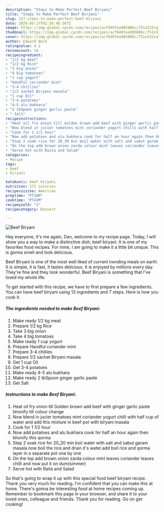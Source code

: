 ```yaml
---
description: "Steps to Make Perfect Beef Biryani"
title: "Steps to Make Perfect Beef Biryani"
slug: 227-steps-to-make-perfect-beef-biryani
date: 2020-05-27T02:58:48.567Z
image: https://img-global.cpcdn.com/recipes/acf8497ea985888c/751x532cq70/beef-biryani-recipe-main-photo.jpg
thumbnail: https://img-global.cpcdn.com/recipes/acf8497ea985888c/751x532cq70/beef-biryani-recipe-main-photo.jpg
cover: https://img-global.cpcdn.com/recipes/acf8497ea985888c/751x532cq70/beef-biryani-recipe-main-photo.jpg
author: Edward Ward
ratingvalue: 4.2
reviewcount: 14
recipeingredient:
- "1/2 kg meat"
- "1/2 kg Rice"
- "3 big onion"
- "4 big tomatoes"
- "1 cup yogurt"
- "Handful coriander mint"
- "3-4 chillies"
- "1/2 sachet Biryani masala"
- "1 cup Oil"
- "3-4 potatoes"
- "4-5 alu bukhara"
- "2 tbSpoon ginger garlic paste"
- " Salt"
recipeinstructions:
- "Heat oil fry onion till Golden brown add beef with ginger garlic paste bhonify till colour change"
- "Now blend in jucier tomatoes mint coriander yogurt chilli with half cup of water and add this mixture in beef pot with biryani masala"
- "Cook for 1 1/2 hour"
- "Now add potatoes and alu bukhara cook for half an hour again then bhonify this qorma"
- "Step 2 soak rice for 20_30 min boil water with salt and sabut garam masala.now boil the rice.and drain it&#39;s water.add boil rice and qorma layer in a separate pot one by one"
- "On the top add brown onion zarda colour mint leaves coriander leaves chilli and now put it on dum(simmer)"
- "Serve hot with Raita and Salad"
categories:
- Recipe
tags:
- beef
- biryani

katakunci: beef biryani 
nutrition: 171 calories
recipecuisine: American
preptime: "PT16M"
cooktime: "PT43M"
recipeyield: "3"
recipecategory: Dessert

---
```



![Beef Biryani](https://img-global.cpcdn.com/recipes/acf8497ea985888c/751x532cq70/beef-biryani-recipe-main-photo.jpg)

Hey everyone, it's me again, Dan, welcome to my recipe page. Today, I will show you a way to make a distinctive dish, beef biryani. It is one of my favorites food recipes. For mine, I am going to make it a little bit unique. This is gonna smell and look delicious.

Beef Biryani is one of the most well liked of current trending meals on earth. It is simple, it is fast, it tastes delicious. It is enjoyed by millions every day. They're fine and they look wonderful. Beef Biryani is something that I've loved my whole life.




To get started with this recipe, we have to first prepare a few ingredients. You can have beef biryani using 13 ingredients and 7 steps. Here is how you cook it.

<!--inarticleads1-->

##### The ingredients needed to make Beef Biryani:

1. Make ready 1/2 kg meat
1. Prepare 1/2 kg Rice
1. Take 3 big onion
1. Take 4 big tomatoes
1. Make ready 1 cup yogurt
1. Prepare Handful coriander mint
1. Prepare 3-4 chillies
1. Prepare 1/2 sachet Biryani masala
1. Get 1 cup Oil
1. Get 3-4 potatoes
1. Make ready 4-5 alu bukhara
1. Make ready 2 tbSpoon ginger garlic paste
1. Get  Salt




<!--inarticleads2-->

##### Instructions to make Beef Biryani:

1. Heat oil fry onion till Golden brown add beef with ginger garlic paste bhonify till colour change
1. Now blend in jucier tomatoes mint coriander yogurt chilli with half cup of water and add this mixture in beef pot with biryani masala
1. Cook for 1 1/2 hour
1. Now add potatoes and alu bukhara cook for half an hour again then bhonify this qorma
1. Step 2 soak rice for 20_30 min boil water with salt and sabut garam masala.now boil the rice.and drain it&#39;s water.add boil rice and qorma layer in a separate pot one by one
1. On the top add brown onion zarda colour mint leaves coriander leaves chilli and now put it on dum(simmer)
1. Serve hot with Raita and Salad




So that's going to wrap it up with this special food beef biryani recipe. Thank you very much for reading. I'm confident that you can make this at home. There's gonna be interesting food at home recipes coming up. Remember to bookmark this page in your browser, and share it to your loved ones, colleague and friends. Thank you for reading. Go on get cooking!
